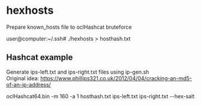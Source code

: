 hexhosts
==============

Prepare known_hosts file to oclHashcat bruteforce

user@computer:~/.ssh# ./hexhosts > hosthash.txt



Hashcat example
--------------
Generate ips-left.txt and ips-right.txt files using ip-gen.sh  
Original idea:
https://www.phillips321.co.uk/2012/04/04/cracking-an-md5-of-an-ip-address/


oclHashcat64.bin -m 160 -a 1 hosthash.txt ips-left.txt ips-right.txt --hex-salt

